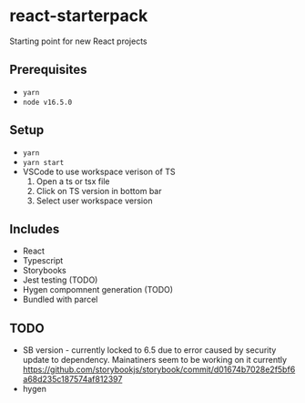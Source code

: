 # react-starterpack

Starting point for new React projects

## Prerequisites

- `yarn`
- `node v16.5.0`

## Setup

- `yarn`
- `yarn start`
- VSCode to use workspace verison of TS
  1. Open a ts or tsx file
  2. Click on TS version in bottom bar
  3. Select user workspace version

## Includes

- React
- Typescript
- Storybooks
- Jest testing (TODO)
- Hygen compomnent generation (TODO)
- Bundled with parcel

## TODO

- SB version - currently locked to 6.5 due to error caused by security update to dependency. Mainatiners seem to be working on it currently https://github.com/storybookjs/storybook/commit/d01674b7028e2f5bf6a68d235c187574af812397
- hygen
